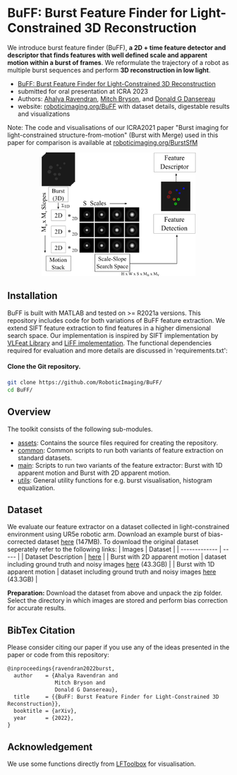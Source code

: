 # BuFF: Burst Feature Finder for Light-Constrained 3D Reconstruction

We introduce burst feature finder (BuFF), **a 2D + time feature detector and descriptor that finds features with well defined scale and apparent motion within a burst of frames**. We reformulate the trajectory of a robot as multiple burst sequences and perform **3D reconstruction in low light**.

- [BuFF: Burst Feature Finder for Light-Constrained 3D Reconstruction](https://roboticimaging.org/Papers/ravendran2022burstfeatures.pdf)
- submitted for oral presentation at ICRA 2023
- Authors: [Ahalya Ravendran](ahalyaravendran.com/), [Mitch Bryson](https://scholar.google.com.au/citations?user=yIFgUxwAAAAJ&hl=en/)\, and [Donald G Dansereau](https://roboticimaging.org/)
- website: [roboticimaging.org/BuFF](https://roboticimaging.org/Projects/BuFF/) with dataset details, digestable results and visualizations

Note: The code and visualisations of our ICRA2021 paper "Burst imaging for light-constrained structure-from-motion" (Burst with Merge) used in this paper for comparison is available at [roboticimaging.org/BurstSfM](https://roboticimaging.org/Projects/BurstSfM/)

<p align="center">
  <img src="https://github.com/RoboticImaging/BuFF/blob/main/assets/architecture.png" width="350" title="BuFF_architecture">
</p>

## Installation
BuFF is built with MATLAB and tested on >= R2021a versions. This repository includes code for both variations of BuFF feature extraction. We extend SIFT feature extraction to find features in a higher dimensional search space. Our implementation is inspired by SIFT implementation by [VLFeat Library](https://www.vlfeat.org/) and [LiFF implementation](https://github.com/doda42/LiFF). The functional dependencies required for evaluation and more details are discussed in 'requirements.txt':

#### Clone the Git repository.  
```bash
git clone https://github.com/RoboticImaging/BuFF/
cd BuFF/
```
## Overview
The toolkit consists of the following sub-modules.  
 - [assets](assets): Contains the source files required for creating the repository.
 - [common](common): Common scripts to run both variants of feature extraction on standard datasets. 
 - [main](main): Scripts to run two variants of the feature extractor: Burst with 1D apparent motion and Burst with 2D apparent motion. 
 - [utils](utils): General utility functions for e.g. burst visualisation, histogram equalization.

## Dataset
We evaluate our feature extractor on a dataset collected in light-constrained environment using UR5e robotic arm. Download an example burst of bias-corrected dataset [here](https://drive.google.com/drive/folders/1bfaRGw1_63pmqLzDsUPSJyRfZuIRIomO?usp=sharing) (147MB).
To download the original dataset seperately refer to the following links:
| Images        | Dataset |
| ------------- | ----- |
| Dataset Description | [here](https://docs.google.com/document/d/1Ht5q7aVqLPeEca0Paon0wND1FC2mDWcwRyw0BCs2ztc/edit?usp=sharing) |
| Burst with 2D apparent motion | dataset including ground truth and noisy images [here](https://drive.google.com/file/d/1PZJmaDR7NONibRbJoyAxIZ2VrnEh9QKC/view?usp=sharing) (43.3GB) |
| Burst with 1D apparent motion | dataset including ground truth and noisy images [here](https://drive.google.com/file/d/16TtcWUcTNdMd1kMLv4e9k65jlEWSqg8-/view?usp=sharing) (43.3GB) |

**Preparation:** Download the dataset from above and unpack the zip folder.
Select the directory in which images are stored and perform bias correction for accurate results.

## BibTex Citation
Please consider citing our paper if you use any of the ideas presented in the paper or code from this repository:
```
@inproceedings{ravendran2022burst,
  author    = {Ahalya Ravendran and
               Mitch Bryson and
               Donald G Dansereau},
  title     = {{BuFF: Burst Feature Finder for Light-Constrained 3D Reconstruction}},
  booktitle = {arXiv},
  year      = {2022},
}
```

## Acknowledgement
We use some functions directly from [LFToolbox](https://github.com/doda42/LFToolbox) for visualisation.
